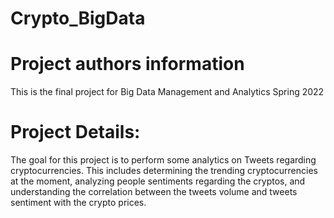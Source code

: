 # Crypto_BigData

# Project authors information
This is the final project for Big Data Management and Analytics
Spring 2022

# Project Details:
  The goal for this project is to perform some analytics on Tweets regarding cryptocurrencies. This includes determining the trending cryptocurrencies at the moment, analyzing people sentiments regarding the cryptos, and understanding the correlation between the tweets volume and tweets sentiment with the crypto prices. 
  

